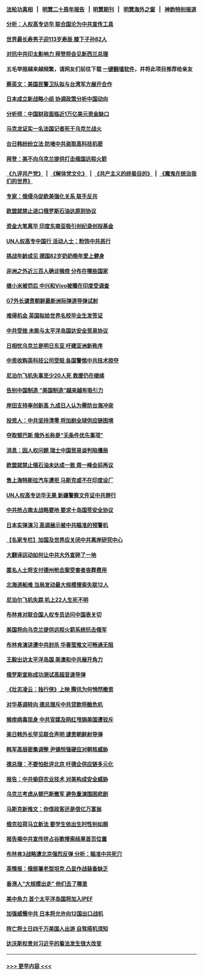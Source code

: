 #### [法轮功真相](https://github.com/gfw-breaker/truth/blob/master/README.md?t=0) &nbsp;&nbsp;|&nbsp;&nbsp; [明慧二十周年报告](https://github.com/gfw-breaker/mh-reports/blob/master/README.md?t=0) &nbsp;&nbsp;|&nbsp;&nbsp;[明慧期刊](https://github.com/gfw-breaker/mh-qikan) &nbsp;&nbsp;|&nbsp;&nbsp; [明慧海外之窗](https://github.com/gfw-breaker/mh-news/blob/master/README.md?t=0) &nbsp;&nbsp;|&nbsp;&nbsp; [神韵特别报道](https://github.com/gfw-breaker/mh-news/blob/master/shenyun.md?t=0)
#### [分析：人权高专访华 联合国沦为中共宣传工具](../pages/nsc418/n13748860.md?t=06010001) 
#### [世界最长寿男子迎113岁寿辰 膝下子孙82人](../pages/nsc418/n13749173.md?t=06010001) 
#### [对抗中共印太影响力 拜登将会见新西兰总理](../pages/nsc418/n13749347.md?t=06010001) 
#### 五毛举报越来越频繁，请网友们前往下载 [一键翻墙软件](https://github.com/gfw-breaker/ssr-accounts)，并将此项目推荐给亲友
#### [蔡英文：美国民警卫队拟与台湾军方展开合作](../pages/nsc418/n13749309.md?t=06010001) 
#### [日本成立新战略小组 协调政策分析中国动向](../pages/nsc418/n13749273.md?t=06010001) 
#### [分析师：中国财政面临近1万亿美元资金缺口](../pages/nsc418/n13749225.md?t=06010001) 
#### [马克龙证实一名法国记者死于乌克兰战火](../pages/nsc418/n13749032.md?t=06010001) 
#### [台日韩纷纷立法 防堵中共盗取高科技机密](../pages/nsc418/n13749155.md?t=06010001) 
#### [拜登：美不向乌克兰提供打击俄国远程火箭](../pages/nsc418/n13749088.md?t=06010001) 
#### [《九评共产党》](https://github.com/begood0513/9ping.md/blob/master/README.md) &nbsp;|&nbsp; [《解体党文化》](../../../../jtdwh.md/blob/master/README.md)  &nbsp;|&nbsp; [《共产主义的终极目的》](../../../../gczydzjmd.md/blob/master/README.md) &nbsp;|&nbsp; [《魔鬼在统治我们的世界》](../../../../mgztzwmdsj.md/blob/master/README.md) 
#### [专家：俄侵乌促欧美强化关系 联手反共](../pages/nsc418/n13749076.md?t=06010001) 
#### [欧盟就禁止进口俄罗斯石油达原则协议](../pages/nsc418/n13748785.md?t=06010001) 
#### [资金大笔离华 印度东南亚吸引创纪录创投基金](../pages/nsc418/n13748793.md?t=06010001) 
#### [UN人权高专中国行 活动人士：粉饰中共恶行](../pages/nsc418/n13748834.md?t=06010001) 
#### [挑战年龄成见 德国82岁奶奶晚年爱上健身](../pages/nsc418/n13748454.md?t=06010001) 
#### [非洲之外近三百人确诊猴痘 分布在哪些国家](../pages/nsc418/n13748783.md?t=06010001) 
#### [继小米被罚后 中兴和Vivo被曝在印度受调查](../pages/nsc418/n13748792.md?t=06010001) 
#### [G7外长谴责朝鲜最新洲际弹道导弹试射](../pages/nsc418/n13748628.md?t=06010001) 
#### [难得机会 英国拟给世界名校毕业生发签证](../pages/nsc418/n13748690.md?t=06010001) 
#### [中共受挫 未能与太平洋岛国达安全贸易协议](../pages/nsc418/n13748631.md?t=06010001) 
#### [日相忧乌克兰是明日东亚 吁建亚洲新秩序](../pages/nsc418/n13748674.md?t=06010001) 
#### [中资收购英科技公司受阻 各国警惕中共技术掠夺](../pages/nsc418/n13748635.md?t=06010001) 
#### [尼泊尔飞机失事至少20人死 救援仍在继续](../pages/nsc418/n13748016.md?t=06010001) 
#### [告别中国制造 “美国制造”越来越有吸引力](../pages/nsc418/n13748560.md?t=06010001) 
#### [岸田支持率创新高 九成日人认为需防台海冲突](../pages/nsc418/n13748493.md?t=06010001) 
#### [投资人：中共坚持清零 将加剧全球供应链困境](../pages/nsc418/n13748391.md?t=06010001) 
#### [夺取顿巴斯 俄外长称是“无条件优先事项”](../pages/nsc418/n13748308.md?t=06010001) 
#### [消息：因人权问题 瑞士中国贸易谈判陷僵局](../pages/nsc418/n13748201.md?t=06010001) 
#### [欧盟就禁止俄石油未达成一致 周一峰会前再议](../pages/nsc418/n13748157.md?t=06010001) 
#### [售上海特斯拉汽车遭拒 马斯克或不在印度设厂](../pages/nsc418/n13748099.md?t=06010001) 
#### [UN人权高专访华无果 新疆警察文件证中共罪行](../pages/nsc418/n13748112.md?t=06010001) 
#### [中共抢占南太战略要地 要求十岛国签安全协议](../pages/nsc418/n13748106.md?t=06010001) 
#### [日本实弹演习 高调展示被中共瞄准的预警机](../pages/nsc418/n13748020.md?t=06010001) 
#### [【名家专栏】加国及世界应关闭中共离岸研究中心](../pages/nsc418/n13748012.md?t=06010001) 
#### [大翻译运动如何让中共大外宣碎了一地](../pages/nsc418/n13743979.md?t=06010001) 
#### [匿名人士将支付德州枪击案受害者丧葬费用](../pages/nsc418/n13747890.md?t=06010001) 
#### [北海道船难 当局发动最大规模搜索失联12人](../pages/nsc418/n13747845.md?t=06010001) 
#### [尼泊尔飞机失踪 机上22人生死不明](../pages/nsc418/n13747822.md?t=06010001) 
#### [布林肯对联合国人权专员访问中国表关切](../pages/nsc418/n13747144.md?t=06010001) 
#### [美国将向乌克兰提供远程火箭系统抗击俄军](../pages/nsc418/n13747595.md?t=06010001) 
#### [布林肯演讲遭中共封杀 华春莹推文可畅通无阻](../pages/nsc418/n13747499.md?t=06010001) 
#### [王毅出访太平洋岛国 美澳和中共展开角力](../pages/nsc418/n13747108.md?t=06010001) 
#### [俄罗斯宣称成功测试高超音速导弹](../pages/nsc418/n13747509.md?t=06010001) 
#### [《壮志凌云：独行侠》上映 腾讯为何悄然撤资](../pages/nsc418/n13747452.md?t=06010001) 
#### [对华基调转向 德总理斥中共贷款将酿危机](../pages/nsc418/n13747475.md?t=06010001) 
#### [猴痘病毒现身 中共官媒及网红甩锅美国遭驳斥](../pages/nsc418/n13747230.md?t=06010001) 
#### [美日韩外长罕见联合声明 谴责朝鲜射导弹](../pages/nsc418/n13747349.md?t=06010001) 
#### [韩军高层密集调整 尹锡悦强硬应对朝核威胁](../pages/nsc418/n13747246.md?t=06010001) 
#### [德总理：不要怕批评北京 吁德企供应链多元化](../pages/nsc418/n13747222.md?t=06010001) 
#### [报告：中共偷窃农业技术 对美构成安全威胁](../pages/nsc418/n13747006.md?t=06010001) 
#### [乌克兰考虑从顿巴斯撤军 避免重演围困悲剧](../pages/nsc418/n13747156.md?t=06010001) 
#### [马斯克新推文：你信政客还是信亿万富翁](../pages/nsc418/n13746891.md?t=06010001) 
#### [俄克拉荷马立新法 要学生依出生时性别如厕](../pages/nsc418/n13746932.md?t=06010001) 
#### [报告揭中共宣传挤占谷歌搜索结果首页位置](../pages/nsc418/n13746870.md?t=06010001) 
#### [布林肯3战略遭北京强烈反弹 分析：瞄准中共死穴](../pages/nsc418/n13746139.md?t=06010001) 
#### [英情报：俄部署老型坦克 凸显作战装备缺乏](../pages/nsc418/n13746974.md?t=06010001) 
#### [香港人“大规模出走” 他们去了哪里](../pages/nsc418/n13746849.md?t=06010001) 
#### [美中角力 首个太平洋岛国将加入IPEF](../pages/nsc418/n13746926.md?t=06010001) 
#### [加强威慑中共 日本将允许向12国出口战机](../pages/nsc418/n13746894.md?t=06010001) 
#### [阵亡将士日四千万美国人出游 自驾搭机须知](../pages/nsc418/n13746848.md?t=06010001) 
#### [达沃斯权贵对习近平的看法发生很大改变](../pages/nsc418/n13746167.md?t=06010001) 

----
#### [ >>> 更早内容 <<< ](../indexes/nsc418-earlier.md)
